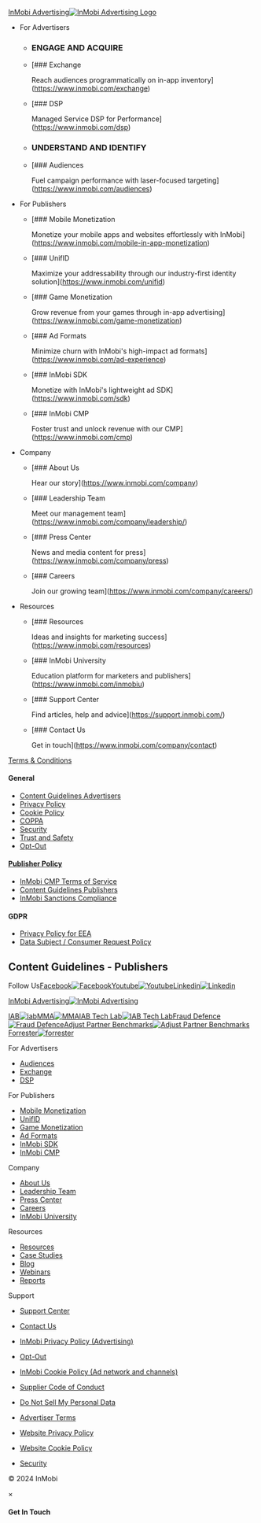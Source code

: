 [InMobi Advertising![InMobi Advertising Logo](https://web.inmobicdn.net/website/website/6.0.1/ui/uploads/resources/inmobi-adv-logo_080824.svg)](https://www.inmobi.com/)

* For Advertisers
    
    * ### ENGAGE AND ACQUIRE
        
    * [### Exchange
        
        Reach audiences programmatically on in-app inventory](https://www.inmobi.com/exchange)
    * [### DSP
        
        Managed Service DSP for Performance](https://www.inmobi.com/dsp)
    
    * ### UNDERSTAND AND IDENTIFY
        
    * [### Audiences
        
        Fuel campaign performance with laser-focused targeting](https://www.inmobi.com/audiences)
    
* For Publishers
    
    * [### Mobile Monetization
        
        Monetize your mobile apps and websites effortlessly with InMobi](https://www.inmobi.com/mobile-in-app-monetization)
    * [### UnifID
        
        Maximize your addressability through our industry-first identity solution](https://www.inmobi.com/unifid)
    * [### Game Monetization
        
        Grow revenue from your games through in-app advertising](https://www.inmobi.com/game-monetization)
    
    * [### Ad Formats
        
        Minimize churn with InMobi's high-impact ad formats](https://www.inmobi.com/ad-experience)
    * [### InMobi SDK
        
        Monetize with InMobi's lightweight ad SDK](https://www.inmobi.com/sdk)
    * [### InMobi CMP
        
        Foster trust and unlock revenue with our CMP](https://www.inmobi.com/cmp)
    
* Company
    
    * [### About Us
        
        Hear our story](https://www.inmobi.com/company)
    * [### Leadership Team
        
        Meet our management team](https://www.inmobi.com/company/leadership/)
    
    * [### Press Center
        
        News and media content for press](https://www.inmobi.com/company/press)
    * [### Careers
        
        Join our growing team](https://www.inmobi.com/company/careers/)
    
* Resources
    
    * [### Resources
        
        Ideas and insights for marketing success](https://www.inmobi.com/resources)
    * [### InMobi University
        
        Education platform for marketers and publishers](https://www.inmobi.com/inmobiu)
    
    * [### Support Center
        
        Find articles, help and advice](https://support.inmobi.com/)
    * [### Contact Us
        
        Get in touch](https://www.inmobi.com/company/contact)
    

[Terms & Conditions](https://www.inmobi.com/content-guidelines-publishers)

#### General

* [Content Guidelines Advertisers](https://advertising.inmobi.com/content-guidelines-advertisers/)
* [Privacy Policy](https://advertising.inmobi.com/privacy-policy/)
* [Cookie Policy](https://advertising.inmobi.com/cookie-policy/)
* [COPPA](https://advertising.inmobi.com/coppa-terms/)
* [Security](https://www.inmobi.com/security)
* [Trust and Safety](https://advertising.inmobi.com/trust-and-safety/)
* [Opt-Out](https://www.inmobi.com/page/opt-out/)

#### [Publisher Policy](https://advertising.inmobi.com/publisher-policy/)

* [InMobi CMP Terms of Service](https://advertising.inmobi.com/cmp-terms/)
* [Content Guidelines Publishers](https://advertising.inmobi.com/content-guidelines-publishers/)
* [InMobi Sanctions Compliance](https://advertising.inmobi.com/sanctions-compliance/)

#### GDPR

* [Privacy Policy for EEA](https://advertising.inmobi.com/privacy-policy-for-eea/)
* [Data Subject / Consumer Request Policy](https://advertising.inmobi.com/data-subject-consumer-request-policy/)

Content Guidelines - Publishers
-------------------------------

Follow Us[Facebook![Facebook](https://web.inmobicdn.net/website/website/6.0.1/advertising-inmobi-images/fb_button.svg)](https://www.facebook.com/inmobi)[Youtube![Youtube](https://web.inmobicdn.net/website/website/6.0.1/advertising-inmobi-images/yt_button.svg)](https://www.youtube.com/@inmobitv/)[Linkedin![Linkedin](https://web.inmobicdn.net/website/website/6.0.1/advertising-inmobi-images/linkedin_button.svg)](https://www.linkedin.com/company/272972?trk=tyah&trkInfo=clickedVertical%3Acompany%2CclickedEntityId%3A272972%2Cidx%3A2-1-4%2CtarId%3A1473328119417%2Ctas%3Ainmobi)

[InMobi Advertising![InMobi Advertising](https://web.inmobicdn.net/website/website/6.0.1/advertising-inmobi-images/InMobi_Advertising_logo_grey.svg)](https://www.inmobi.com/)

[IAB![iab](https://web.inmobicdn.net/website/website/6.0.1/advertising-inmobi-images/iab.svg)](http://www.iab.net/)[MMA![MMA](https://web.inmobicdn.net/website/website/6.0.1/advertising-inmobi-images/MMA.svg)](http://www.mmaglobal.com/)[IAB Tech Lab![IAB Tech Lab](https://web.inmobicdn.net/website/website/6.0.1/advertising-inmobi-images/iab_tech_labs.svg)](https://iabtechlab.com/)[Fraud Defence![Fraud Defence](https://web.inmobicdn.net/website/website/6.0.1/advertising-inmobi-images/tag.svg)](https://www.tagtoday.net/certified-against-fraud-program/)[Adjust Partner Benchmarks![Adjust Partner Benchmarks](/_next/image?url=https%3A%2F%2Fweb.inmobicdn.net%2Fwebsite%2Fwebsite%2F6.0.1%2Fadvertising-inmobi-images%2Fadjust-benchmark.png&w=96&q=100)](https://insights.adjust.com/network-rankings/)[Forrester![forrester](/_next/image?url=https%3A%2F%2Fweb.inmobicdn.net%2Fwebsite%2Fwebsite%2F6.0.1%2Fui%2Fuploads%2Fmisc%2Fforrester-wave-badge.png&w=96&q=100)](https://www.forrester.com/bold)

For Advertisers

* [Audiences](https://www.inmobi.com/audiences)
* [Exchange](https://www.inmobi.com/exchange)
* [DSP](https://www.inmobi.com/dsp)

For Publishers

* [Mobile Monetization](https://www.inmobi.com/mobile-in-app-monetization)
* [UnifID](https://www.inmobi.com/unifid)
* [Game Monetization](https://www.inmobi.com/game-monetization)
* [Ad Formats](https://www.inmobi.com/ad-experience)
* [InMobi SDK](https://www.inmobi.com/sdk)
* [InMobi CMP](https://www.inmobi.com/cmp)

Company

* [About Us](https://www.inmobi.com/company)
* [Leadership Team](https://www.inmobi.com/company/leadership/)
* [Press Center](https://www.inmobi.com/company/press)
* [Careers](https://www.inmobi.com/company/careers/)
* [InMobi University](https://www.inmobi.com/inmobiu/)

Resources

* [Resources](https://www.inmobi.com/resources)
* [Case Studies](https://www.inmobi.com/case-study)
* [Blog](https://www.inmobi.com/blog)
* [Webinars](https://www.inmobi.com/webinars)
* [Reports](https://www.inmobi.com/reports)

Support

* [Support Center](https://support.inmobi.com/)
* [Contact Us](https://www.inmobi.com/company/contact/)

* [InMobi Privacy Policy (Advertising)](https://www.inmobi.com/privacy-policy/)
* [Opt-Out](https://www.inmobi.com/page/opt-out/)
* [InMobi Cookie Policy (Ad network and channels)](https://www.inmobi.com/cookie-policy/)

* [Supplier Code of Conduct](https://www.inmobi.com/supplier-code-of-conduct)
* [Do Not Sell My Personal Data](https://www.inmobi.com/page/opt-out/#data-based-opt-out)
* [Advertiser Terms](https://www.inmobi.com/advertiser-terms/)

* [Website Privacy Policy](https://www.inmobi.com/website-privacy-policy/)
* [Website Cookie Policy](https://www.inmobi.com/website-cookie-policy/)
* [Security](https://www.inmobi.com/security/)

© 2024 InMobi

×

#### Get In Touch